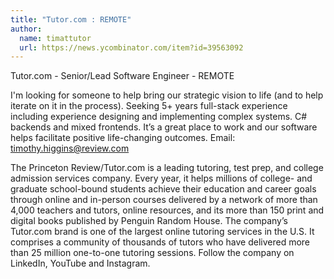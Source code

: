 ```yaml
---
title: "Tutor.com : REMOTE"
author:
  name: timattutor
  url: https://news.ycombinator.com/item?id=39563092
---
```

Tutor.com - Senior&#x2F;Lead Software Engineer - REMOTE

I&#x27;m looking for someone to help bring our strategic vision to life (and to help iterate on it in the process). Seeking 5+ years full-stack experience including experience designing and implementing complex systems. C# backends and mixed frontends. It’s a great place to work and our software helps facilitate positive life-changing outcomes. Email: timothy.higgins@review.com

The Princeton Review&#x2F;Tutor.com is a leading tutoring, test prep, and college admission services company. Every year, it helps millions of college- and graduate school-bound students achieve their education and career goals through online and in-person courses delivered by a network of more than 4,000 teachers and tutors, online resources, and its more than 150 print and digital books published by Penguin Random House. The company’s Tutor.com brand is one of the largest online tutoring services in the U.S. It comprises a community of thousands of tutors who have delivered more than 25 million one-to-one tutoring sessions. Follow the company on LinkedIn, YouTube and Instagram.
